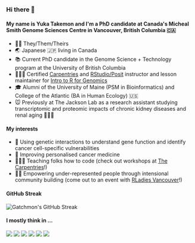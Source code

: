 ### Hi there 👋

#### My name is Yuka Takemon and I'm a PhD candidate at Canada's Micheal Smith Genome Sciences Centre in Vancouver, British Columbia 🇨🇦
- 🏳️‍🌈 They/Them/Theirs
- 🌏 Japanese 🇯🇵 living in Canada
- 📚 Current PhD candidate in the Genome Science + Technology program at the University of British Columbia
- 🧑🏻‍🏫 Certified [Carpentries](https://carpentries.org/instructors/) and [RStudio/Posit](https://education.rstudio.com/trainers/people/takemon+yuka/) instructor and lesson maintainer for [Intro to R for Genomics](https://datacarpentry.org/genomics-r-intro/)
- 🎓 Alumni of the University of Maine (PSM in Bioinformatics) and College of the Atlantic (BA in Human Ecology) 🇺🇸
- 🐭 Previously at The Jackson Lab as a research assistant studying transcriptomic and proteomic impacts of chronic kidney diseases and renal aging 🫘🧓🏼
  
#### My interests 
- 🧬 Using genetic interactions to understand gene function and identify cancer cell-specific vulnerabilities
- 💊 Improving personalised cancer medicine
- 🧑🏻‍💻 Teaching folks how to code (check out workshops at [The Carpentries](https://carpentries.org/index.html)!)
- 💪🏼 Empowering under-represented people through intensional community building (come out to an event with [RLadies Vancouver](https://www.meetup.com/rladies-vancouver/)!)

#### GitHub Streak
![Gatchmon's GitHub Streak](https://github-readme-streak-stats.herokuapp.com/?user=ytakemon)

#### I mostly think in ... 
![](https://img.shields.io/badge/OS-Linux-informational?style=flat&logo=Linux&logoColor=white&color=1793D1)
![](https://img.shields.io/badge/OS-MacOS-informational?style=flat&logo=MacOS&logoColor=white&color=7D7D7D)
![](https://img.shields.io/badge/Language-Bash-informational?style=flat&logo=GNUBash&logoColor=white&color=4EAA25)
![](https://img.shields.io/badge/Language-R-informational?style=flat&logo=R&logoColor=white&color=276DC3)
![](https://img.shields.io/badge/IDE-R_Studio-informational?style=flat&logo=RStudio&logoColor=white&color=75AADB)
![](https://img.shields.io/badge/Language-Python-informational?style=flat&logo=Python&logoColor=white&color=3776AB)
